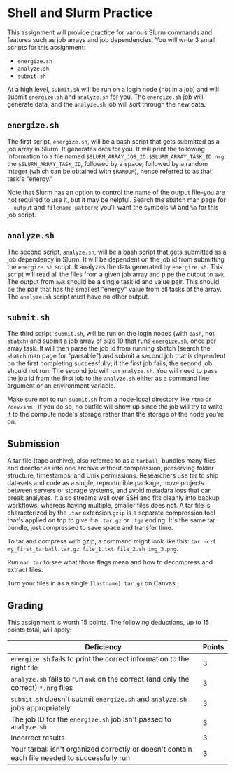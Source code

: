 ---
---

# Shell and Slurm Practice

This assignment will provide practice for various Slurm commands and features such as job arrays and job dependencies. You will write 3 small scripts for this assignment: 

- `energize.sh`
- `analyze.sh`
- `submit.sh`

At a high level, `submit.sh` will be run on a login node (not in a job) and will submit `energize.sh` and `analyze.sh` for you. The `energize.sh` job will generate data, and the `analyze.sh` job will sort through the new data.

## `energize.sh`

The first script, `energize.sh`, will be a bash script that gets submitted as a job array in Slurm. It generates data for you. It will print the following information to a file named `$SLURM_ARRAY_JOB_ID.$SLURM_ARRAY_TASK_ID.nrg`: the `$SLURM_ARRAY_TASK_ID`, followed by a space, followed by a random integer (which can be obtained with `$RANDOM`), hence referred to as that task's "energy."

Note that Slurm has an option to control the name of the output file–you are not required to use it, but it may be helpful. Search the sbatch man page for `--output` and `filename pattern`; you'll want the symbols `%A` and `%a` for this job script.

## `analyze.sh`

The second script, `analyze.sh`, will be a bash script that gets submitted as a job dependency in Slurm. It will be dependent on the job id from submitting the `energize.sh` script. It analyzes the data generated by `energize.sh`. This script will read all the files from a given job array and pipe the output to `awk`. The output from `awk` should be a single task id and value pair. This should be the pair that has the smallest "energy" value from all tasks of the array. The `analyze.sh` script must have no other output.

## `submit.sh`

The third script, `submit.sh`, will be run on the login nodes (with `bash`, not `sbatch`) and submit a job array of size 10 that runs `energize.sh`, once per array task. It will then parse the job id from running sbatch (search the `sbatch` man page for "parsable") and submit a second job that is dependent on the first completing successfully; if the first job fails, the second job should not run. The second job will run `analyze.sh`. You will need to pass the job id from the first job to the `analyze.sh` either as a command line argument or an environment variable.

Make sure not to run `submit.sh` from a node-local directory like `/tmp` or `/dev/shm`--if you do so, no outfile will show up since the job will try to write it to the compute node's storage rather than the storage of the node you're on.

## Submission

A tar file (tape archive), also referred to as a `tarball`, bundles many files and directories into one archive without compression, preserving folder structure, timestamps, and Unix permissions. Researchers use tar to ship datasets and code as a single, reproducible package, move projects between servers or storage systems, and avoid metadata loss that can break analyses. It also streams well over SSH and fits cleanly into backup workflows, whereas having multiple, smaller files does not. A tar file is characterized by the `.tar` extension.`gzip` is a separate compression tool that's applied on top to give it a `.tar.gz` or `.tgz` ending. It's the same tar bundle, just compressed to save space and transfer time.

To tar and compress with gzip, a command might look like this: `tar -czf my_first_tarball.tar.gz file_1.txt file_2.sh img_3.png`.

Run `man tar` to see what those flags mean and how to decompress and extract files.

Turn your files in as a single `[lastname].tar.gz` on Canvas.

## Grading

This assignment is worth 15 points. The following deductions, up to 15 points total, will apply:

| Deficiency | Points |
|------------|--------|
| `energize.sh` fails to print the correct information to the right file | 3 |
| `analyze.sh` fails to run `awk` on the correct (and only the correct) `*.nrg` files | 3 |
| `submit.sh` doesn't submit `energize.sh` and `analyze.sh` jobs appropriately | 3 |
| The job ID for the `energize.sh` job isn't passed to `analyze.sh` | 3 |
| Incorrect results | 3 |
| Your tarball isn't organized correctly or doesn't contain each file needed to successfully run | 3 |

